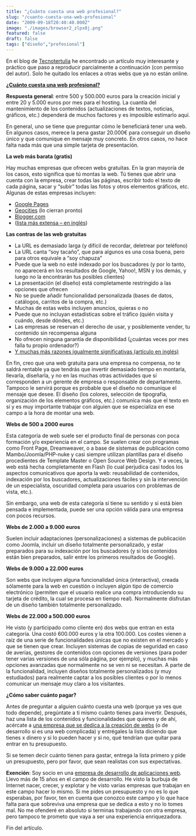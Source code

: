 ```yaml
---
title: "¿Cuánto cuesta una web profesional?"
slug: "/cuanto-cuesta-una-web-profesional"
date: "2009-09-18T20:40:40.000Z"
image: "./images/browser2_zlpx8j.png"
featured: false
draft: false
tags: ["diseño","profesional"]
---
```



En el blog de [Tecnotertulia](http://www.tecnotertulia.com/meine-firma/%C2%BFcuanto-cuesta-una-web-profesional-la-respuesta/84) he encontrado un artículo muy interesante y práctico que paso a reproducir parcialmente a continuación (con permiso del autor). Solo he quitado los enlaces a otras webs que ya no están online.

<span style="text-decoration: underline;">**¿Cuánto cuesta una web profesional?**</span>

**Respuesta general**: entre 500 y 500.000 euros para la creación inicial y entre 20 y 5.000 euros por mes para el hosting. La cuantía del mantenimiento de los contenidos (actualizaciones de textos, noticias, gráficos, etc.) dependerá de muchos factores y es imposible estimarlo aquí.

En general, uno se tiene que preguntar cómo le beneficiará tener una web. En algunos casos, merece la pena gastar 20.000€ para conseguir un diseño único y que comunique en mensaje muy concreto. En otros casos, no hace falta nada más que una simple tarjeta de presentación.

**La web más barata (gratis)**

Hay muchas empresas que ofrecen webs gratuitas. En la gran mayoría de los casos, esto significa que tú montas la web. Tú tienes que abrir una cuenta con la empresa, crear todas las páginas, escribir todo el texto de cada página, sacar y “subir” todas las fotos y otros elementos gráficos, etc. Algunas de estas empresas incluyen:

- [Google Pages](http://pages.google.com/)
- [Geocities](http://geocities.yahoo.com/) (lo cierran pronto)
- [Blogger.com](http://www.blogger.com/)
- ([lista más extensa – en inglés](http://www.thefreecountry.com/webhosting/freewithsitebuilders.shtml))

**Las contras de las web gratuitas**

- La URL es demasiado larga (y difícil de recordar, deletrear por teléfono)
- La URL canta “soy tacaño”, que para algunos es una cosa buena, pero para otros equivale a “soy chapuza”
- Puede que la web no esté indexado por los buscadores (y por lo tanto, no aparecerá en los resultados de Google, Yahoo!, MSN y los demás, y luego no la encontrarán tus posibles clientes)
- La presentación (el diseño) está completamente restringido a las opciones que ofrecen
- No se puede añadir funcionalidad personalizada (bases de datos, catálogos, carritos de la compra, etc.)
- Muchas de estas webs incluyen anuncios, quieras o no
- Puede que no incluyan estadísticas sobre el tráfico (quién visita y cuándo, desde dóndes, etc.)
- Las empresas se reservan el derecho de usar, y posiblemente vender, tu contenido sin recompensa alguna
- No ofrecen ninguna garantía de disponibilidad (¿cuántas veces por mes falla tu propio ordenador?)
- [Y muchas más razones igualmente significativas (artículo en inglés)](http://www.2createawebsite.com/prebuild/create-free-website.html)

En fin, creo que una web gratuita para una empresa no compensa, no te saldrá rentable ya que tendrás que invertir demasiado tiempo en montarla, llevarla, diseñarla, y no en las muchas otras actividades que sí corresponden a un gerente de empresa o responsable de departamento. Tampoco le servirá porque es probable que el diseño no comunique el mensaje que desee. El diseño (los colores, selección de tipografía, organización de los elementos gráficos, etc.) comunica más que el texto en sí y es muy importante trabajar con alguien que se especializa en ese campo a la hora de montar una web.

**Webs de 500 a 2000 euros**

Esta categoría de web suele ser el producto final de personas con poca formación y/o experiencia en el campo. Se suelen crear con programas como Front Page, Dreamweaver, o a base de sistemas de publicación como Mambo/Joomla/PHP-nuke y casi siempre utilizan plantillas para el diseño procedientes de Template Master o Open Source Web Design. Y a veces, la web está hecha completamente en Flash (lo cual perjudica casi todos los aspectos comunicativos que aporta la web: reusabilidad de contenidos, indexación por los buscadores, actualizaciones fáciles y sin la intervención de un especialista, oscuridad completa para usuarios con problemas de vista, etc.).

Sin embargo, una web de esta categoría sí tiene su sentido y si está bien pensada e implementada, puede ser una opción válida para una empresa con pocos recursos.

**Webs de 2.000 a 9.000 euros**

Suelen incluir adaptaciones (personalizaciones) a sistemas de publicación como Joomla, incluir un diseño totalmente personalizado, y estar preparados para su indexación por los buscadores (y si los contenidos están bien preparados, salir entre los primeros resultados de Google).

**Webs de 9.000 a 22.000 euros**

Son webs que incluyen alguna funcionalidad única (interactiva), creada sólamente para la web en cuestión o incluyen algún tipo de comercio electrónico (permiten que el usuario realice una compra introduciendo su tarjeta de crédito, la cual se procesa en tiempo real). Normalmente disfrutan de un diseño también totalmente personalizado.

**Webs de 22.000 a 500.000 euros**

He visto (y participado como cliente en) dos webs que entran en esta categoría. Una costó 600.000 euros y la otra 100.000. Los costes vienen a raíz de una serie de funcionalidades únicas que no existen en el mercado y que se tienen que crear. Incluyen sistemas de copias de seguridad en caso de averías, gestores de contenidos con opciones de versiones (para poder tener varias versiones de una sóla página, por ejemplo), y muchas más opciones avanzadas que normalmente no se ven ni se necesitan. A parte de la funcionalidad, incluyen diseños totalmente personalizados (y muy estudiados) para realmente captar a los posibles clientes o por lo menos comunicar un mensaje muy claro a los visitantes.

**¿Cómo saber cuánto pagar?**

Antes de preguntar a alguien cuánto cuesta una web (porque ya ves que todo depende), pregúntate a ti mismo cuánto tienes para invertir. Después, haz una lista de los contenidos y funcionalidades que quieres y de ahí, acércate a [una empresa que se dedica a la creación de webs](http://www.clevernet.biz/) (o de desarrollo si es una web complicada) y entrégales la lista diciendo que tienes x dinero y si lo pueden hacer y si no, qué tendrían que quitar para entrar en tu presupuesto.

Si se temen decir cuánto tienen para gastar, entrega la lista primero y pide un presupuesto, pero por favor, que sean realistas con sus expectativas.

**Exención**: Soy socio en una [empresa de desarrollo de aplicaciones web](http://www.clevernet.biz/). Llevo más de 15 años en el campo de desarrollo. He visto la burbuja de Internet nacer, crecer, y explotar y he visto varias empresas que trabajan en este campo hacer lo mismo. Si me pides un presupuesto y no es lo que esperabas, por favor, ten en cuenta que conozco este campo y lo que hace falta para que sobreviva una empresa que se dedica a esto y no lo tomes mal. No me ofenderé en absoluto si terminas trabajando con otra empresa, pero tampoco te prometo que vaya a ser una experiencia enriquezadora.

Fin del artículo.



